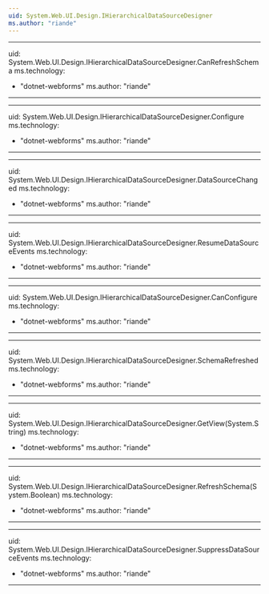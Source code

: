 ```yaml
---
uid: System.Web.UI.Design.IHierarchicalDataSourceDesigner
ms.author: "riande"
---
```


---
uid: System.Web.UI.Design.IHierarchicalDataSourceDesigner.CanRefreshSchema
ms.technology: 
  - "dotnet-webforms"
ms.author: "riande"
---

---
uid: System.Web.UI.Design.IHierarchicalDataSourceDesigner.Configure
ms.technology: 
  - "dotnet-webforms"
ms.author: "riande"
---

---
uid: System.Web.UI.Design.IHierarchicalDataSourceDesigner.DataSourceChanged
ms.technology: 
  - "dotnet-webforms"
ms.author: "riande"
---

---
uid: System.Web.UI.Design.IHierarchicalDataSourceDesigner.ResumeDataSourceEvents
ms.technology: 
  - "dotnet-webforms"
ms.author: "riande"
---

---
uid: System.Web.UI.Design.IHierarchicalDataSourceDesigner.CanConfigure
ms.technology: 
  - "dotnet-webforms"
ms.author: "riande"
---

---
uid: System.Web.UI.Design.IHierarchicalDataSourceDesigner.SchemaRefreshed
ms.technology: 
  - "dotnet-webforms"
ms.author: "riande"
---

---
uid: System.Web.UI.Design.IHierarchicalDataSourceDesigner.GetView(System.String)
ms.technology: 
  - "dotnet-webforms"
ms.author: "riande"
---

---
uid: System.Web.UI.Design.IHierarchicalDataSourceDesigner.RefreshSchema(System.Boolean)
ms.technology: 
  - "dotnet-webforms"
ms.author: "riande"
---

---
uid: System.Web.UI.Design.IHierarchicalDataSourceDesigner.SuppressDataSourceEvents
ms.technology: 
  - "dotnet-webforms"
ms.author: "riande"
---
